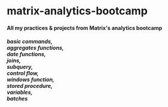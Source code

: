 # matrix-analytics-bootcamp

<h4> All my practices & projects from Matrix's analytics bootcamp </h4>
<h5> 
basic commands, </br>
aggregates functions, </br>
date functions, </br>
joins, </br>
subquery, </br>
control flow, </br>
windows function, </br>
stored procedure, </br>
variables, </br>
batches
</h5>
